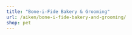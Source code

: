 ```yaml
---
title: "Bone-i-Fide Bakery & Grooming"
url: /aiken/bone-i-fide-bakery-and-grooming/
shop: pet
---
```

